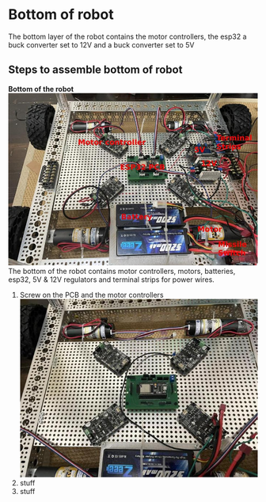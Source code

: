 # Bottom of robot
The bottom layer of the robot contains the motor controllers, the esp32 a buck converter set to 12V and a buck converter set to 5V

## Steps to assemble bottom of robot

__Bottom of the robot__<br/>
![labeled bottom](https://github.com/jonathanrandall/diy_mobile_robot/blob/main/project_photos/IMG_0062_labeled.JPEG) <br/>
The bottom of the robot contains motor controllers, motors, batteries, esp32, 5V & 12V regulators and terminal strips for power wires.

1. Screw on the PCB and the motor controllers <br/>
![motor controller and pcb](https://github.com/jonathanrandall/diy_mobile_robot/blob/main/project_photos/bottom_pcb_stuck2.JPEG) <br/>
2. stuff
3. stuff
